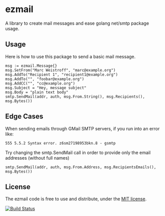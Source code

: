 # ezmail

A library to create mail messages and ease golang net/smtp package usage.

## Usage

Here is how to use this package to send a basic mail message.

    msg := ezmail.Message{}
    msg.SetFrom("Marc Weistroff", "marc@example.org")
    msg.AddTo("Recipient 1", "recipient1@example.org")
    msg.AddTo("", "foobar@example.org")
    msg.AddCC("", "cc@example.org")
    msg.Subject = "Hey, message subject"
    msg.Body = "plain text body"
    smtp.SendMail(addr, auth, msg.From.String(), msg.Recipients(), msg.Bytes())

## Edge Cases

When sending emails through GMail SMTP servers, if you run into an error like:

    555 5.5.2 Syntax error. z6sm27198953bkn.8 - gsmtp

Try changing the smtp.SendMail call in order to provide only the email addresses (without full names)

	smtp.SendMail(addr, auth, msg.From.Address, msg.RecipientsEmails(), msg.Bytes())

## License

The ezmail code is free to use and distribute, under the [MIT license](https://github.com/marcw/ezmail/blob/master/LICENSE).

[![Build Status](https://travis-ci.org/marcw/ezmail.png?branch=master)](https://travis-ci.org/marcw/ezmail)

